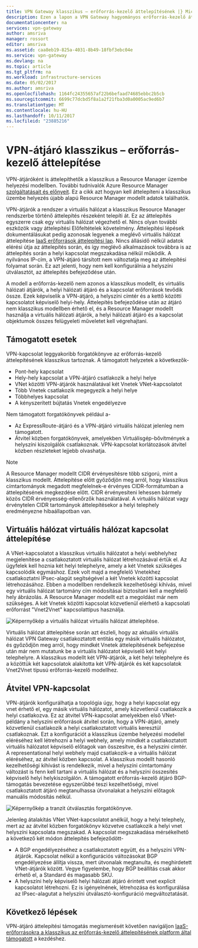 ```yaml
---
title: VPN Gateway klasszikus – erőforrás-kezelő áttelepítésének |} Microsoft Docs
description: Ezen a lapon a VPN Gateway hagyományos erőforrás-kezelő áttelepítése áttekintést nyújt.
documentationcenter: na
services: vpn-gateway
author: amsriva
manager: rossort
editor: amsriva
ms.assetid: caa8eb19-825a-4031-8b49-18fbf3ebc04e
ms.service: vpn-gateway
ms.devlang: na
ms.topic: article
ms.tgt_pltfrm: na
ms.workload: infrastructure-services
ms.date: 05/02/2017
ms.author: amsriva
ms.openlocfilehash: 1164fc24355657af22b6befaad74685ebbc2b5cb
ms.sourcegitcommit: 6699c77dcbd5f8a1a2f21fba3d0a0005ac9ed6b7
ms.translationtype: MT
ms.contentlocale: hu-HU
ms.lasthandoff: 10/11/2017
ms.locfileid: "23885216"
---
```

# <a name="vpn-gateway-classic-to-resource-manager-migration"></a>VPN-átjáró klasszikus – erőforrás-kezelő áttelepítése
VPN-átjáróként is áttelepíthetők a klasszikus a Resource Manager üzembe helyezési modellben. További tudnivalók Azure Resource Manager [szolgáltatásait és előnyeit](../azure-resource-manager/resource-group-overview.md). Ez a cikk azt hogyan kell áttelepíteni a klasszikus üzembe helyezés újabb alapú Resource Manager modellt adatok találhatók. 

VPN-átjárók a rendszer a virtuális hálózat a klasszikus Resource Manager rendszerbe történő áttelepítés részeként telepíti át. Ez az áttelepítés egyszerre csak egy virtuális hálózat végezhető el. Nincs olyan további eszközök vagy áttelepítési Előfeltételek követelmény. Áttelepítési lépések dokumentálásukat pedig azonosak legyenek a meglévő virtuális hálózat áttelepítése [IaaS erőforrások áttelepítési lap](../virtual-machines/windows/migration-classic-resource-manager-ps.md). Nincs állásidő nélkül adatok elérési útja az áttelepítés során, és így meglévő alkalmazások továbbra is az áttelepítés során a helyi kapcsolat megszakadása nélkül működik. A nyilvános IP-cím, a VPN-átjáró társított nem változtatja meg az áttelepítési folyamat során. Ez azt jelenti, hogy nem kell konfigurálnia a helyszíni útválasztót, az áttelepítés befejeződése után.  

A modell a erőforrás-kezelő nem azonos a klasszikus modellt, és virtuális hálózati átjárók, a helyi hálózati átjáró és a kapcsolat erőforrások tevődik össze. Ezek képviselik a VPN-átjáró, a helyszíni címtér és a kettő közötti kapcsolatot képviselő helyi-hely. Áttelepítés befejeződése után az átjáró nem klasszikus modellben érhető el, és a Resource Manager modellt használja a virtuális hálózati átjárók, a helyi hálózati átjáró és a kapcsolat objektumok összes felügyeleti műveletet kell végrehajtani.

## <a name="supported-scenarios"></a>Támogatott esetek
VPN-kapcsolat leggyakoribb forgatókönyve az erőforrás-kezelő áttelepítésének klasszikus tartoznak. A támogatott helyzetek a következők-

* Pont-hely kapcsolat
* Hely-hely kapcsolat a VPN-átjáró csatlakozik a helyi helye
* VNet közötti VPN-átjárók használatával két Vnetek VNet-kapcsolatot
* Több Vnetek csatlakozik megegyezik a helyi helye
* Többhelyes kapcsolat
* A kényszerített bújtatás Vnetek engedélyezve

Nem támogatott forgatókönyvek például a-  

* Az ExpressRoute-átjáró és a VPN-átjáró virtuális hálózat jelenleg nem támogatott.
* Átvitel közben forgatókönyvek, amelyekben Virtuálisgép-bővítmények a helyszíni kiszolgálók csatlakoznak. VPN-kapcsolat korlátozások átvitel közben részleteket lejjebb olvashatja.

> [!NOTE]
> A Resource Manager modellt CIDR érvényesítésre több szigorú, mint a klasszikus modellt. Áttelepítése előtt győződjön meg arról, hogy klasszikus címtartományok megadott megfelelnek-e érvényes CIDR-formátumban a áttelepítésének megkezdése előtt. CIDR érvényesíteni lehessen bármely közös CIDR érvényesség-ellenőrzők használatával. A virtuális hálózat vagy érvénytelen CIDR tartományok áttelepítésekor a helyi telephely eredményezne hibaállapotban van.
> 
> 

## <a name="vnet-to-vnet-connectivity-migration"></a>Virtuális hálózat virtuális hálózat kapcsolat áttelepítése
A VNet-kapcsolatot a klasszikus virtuális hálózatot a helyi webhelyhez megjelenítése a csatlakoztatott virtuális hálózat létrehozásával értük el. Az ügyfelek kell hoznia két helyi telephelyre, amely a két Vnetek szükséges kapcsolódik egymáshoz. Ezek volt majd a megfelelő Vnetekhez csatlakoztatni IPsec-alagút segítségével a két Vnetek közötti kapcsolat létrehozásához. Ebben a modellben rendelkezik kezelhetőségi kihívás, mivel egy virtuális hálózat tartomány cím módosításai biztosítani kell a megfelelő hely ábrázolás. A Resource Manager modellt ezt a megoldást már nem szükséges. A két Vnetek közötti kapcsolat közvetlenül elérhető a kapcsolati erőforrást "Vnet2Vnet" kapcsolattípus használja. 

![Képernyőkép a virtuális hálózat virtuális hálózat áttelepítése.](./media/vpn-gateway-migration/migration1.png)

Virtuális hálózat áttelepítése során azt észleli, hogy az aktuális virtuális hálózat VPN Gateway csatlakoztatott entitás egy másik virtuális hálózatot, és győződjön meg arról, hogy mindkét Vnetek áttelepítésének befejezése után már nem mutatunk be a virtuális hálózatot képviselő két helyi telephelyre. A klasszikus modellt két VPN-átjárók, a két helyi telephelyre és a közöttük két kapcsolatok alakította két VPN-átjárók és két kapcsolatok Vnet2Vnet típusú erőforrás-kezelő modellhez.

## <a name="transit-vpn-connectivity"></a>Átvitel VPN-kapcsolat
VPN-átjárók konfigurálhatja a topológia úgy, hogy a helyi kapcsolat egy vnet érhető el, egy másik virtuális hálózatot, amely közvetlenül csatlakozik a helyi csatlakozva. Ez az átvitel VPN-kapcsolat amelyekben első VNet-példány a helyszíni erőforrások átvitel során, hogy a VPN-átjáró, amely közvetlenül csatlakozik a helyi csatlakoztatott virtuális keresztül csatlakoznak. Ezt a konfigurációt a klasszikus üzembe helyezési modellel eléréséhez kell létrehozni a helyi webhely, amely mindkét a csatlakoztatott virtuális hálózatot képviselő előtagok van összesítve, és a helyszíni címtér. A representational helyi webhely majd csatlakozik-e a virtuális hálózat eléréséhez, az átvitel közben kapcsolat. A klasszikus modellt hasonló kezelhetőségi kihívást is rendelkezik, mivel a helyszíni címtartomány változást is fenn kell tartani a virtuális hálózat és a helyszíni összesítés képviselő helyi helykiszolgálón. A támogatott erőforrás-kezelő átjáró BGP-támogatás bevezetése egyszerűbbé teszi kezelhetőségi, mivel csatlakoztatott átjáró megtanulhassa útvonalakat a helyszíni előtagok manuális módosítás nélkül.

![Képernyőkép a tranzit útválasztás forgatókönyve.](./media/vpn-gateway-migration/migration2.png)

Jelenleg átalakítás VNet VNet-kapcsolatot anélkül, hogy a helyi telephely, mert az az átvitel közben forgatókönyv közvetve csatlakozik a helyi vnet helyszíni kapcsolata megszakad. A kapcsolat megszakadása mérsékelhető a következő két módon áttelepítés befejeződött- 

* A BGP engedélyezéséhez a csatlakoztatott együtt, és a helyszíni VPN-átjárók. Kapcsolat nélkül a konfigurációs változásokat BGP engedélyezése állítja vissza, mert útvonalak megtanulta, és meghirdetett VNet-átjárók között. Vegye figyelembe, hogy BGP beállítás csak akkor érhető el, a Standard és magasabb SKU.
* A helyszíni hely képviselő helyi hálózati átjáró érintett vnet explicit kapcsolatot létrehozni. Ez is igényelnének, létrehozása és konfigurálása az IPsec-alagutat a helyszíni útválasztó-konfiguráció megváltoztatását.

## <a name="next-steps"></a>Következő lépések
VPN-átjáró áttelepítési támogatás megismerését követően navigáljon [IaaS-erőforrásokra a klasszikus az erőforrás-kezelő áttelepítésének platform által támogatott](../virtual-machines/windows/migration-classic-resource-manager-ps.md) a kezdéshez.

